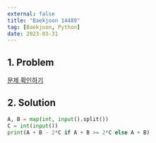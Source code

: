 ```yaml
---
external: false
title: "Baekjoon 14489"
tag: [Baekjoon, Python]
date: 2023-03-31
---
```


## 1. Problem

[문제 확인하기](https://www.acmicpc.net/problem/14489)

## 2. Solution

```python
A, B = map(int, input().split())
C = int(input())
print(A + B - 2*C if A + B >= 2*C else A + B)
```
